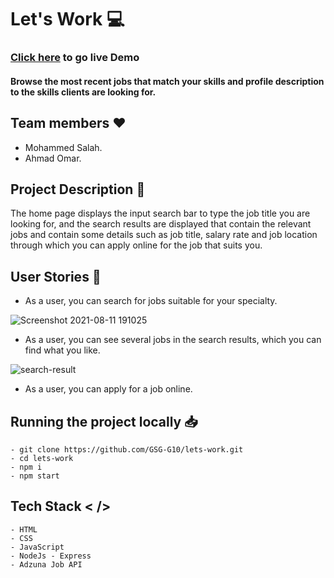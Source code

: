 # Let's Work :computer:
### [Click here](https://lets--work.herokuapp.com/) to go live Demo

#### Browse the most recent jobs that match your skills and profile description to the skills clients are looking for.

## Team members :heart: 
 * Mohammed Salah.
 * Ahmad Omar.

 ## Project Description :page_facing_up: 
The home page displays the input search bar to type the job title you are looking for, and the search results are displayed that contain the relevant jobs and contain some details such as job title, salary rate and job location through which you can apply online for the job that suits you.

## User Stories :memo:

* As a user, you can search for jobs suitable for your specialty.

![Screenshot 2021-08-11 191025](https://user-images.githubusercontent.com/24351976/129075473-b65e8740-f3cf-4de3-922b-a1ae85118162.png)

* As a user, you can see several jobs in the search results, which you can find what you like.

![search-result](https://user-images.githubusercontent.com/24351976/129073952-655c6c6d-446f-4550-997e-4cecdedc0499.png)

* As a user, you can apply for a job online.


## Running the project locally :inbox_tray: 
```
- git clone https://github.com/GSG-G10/lets-work.git
- cd lets-work
- npm i
- npm start
```

## Tech Stack < />
```
- HTML
- CSS
- JavaScript
- NodeJs - Express
- Adzuna Job API
```
